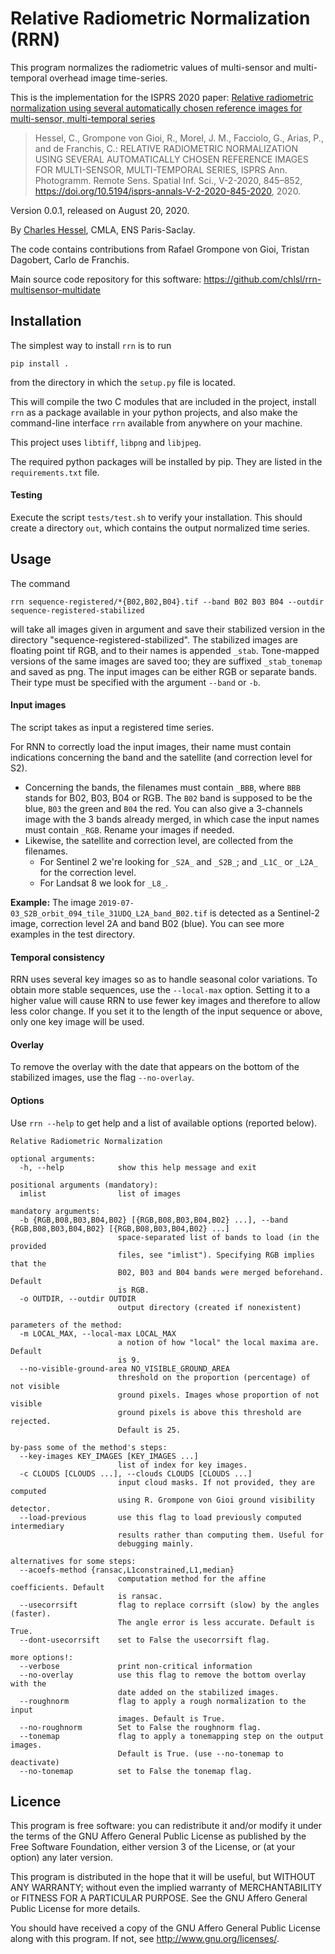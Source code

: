 # Relative Radiometric Normalization (RRN)

This program normalizes the radiometric values of multi-sensor and
multi-temporal overhead image time-series.

This is the implementation for the ISPRS 2020 paper: [Relative radiometric
normalization using several automatically chosen reference images for
multi-sensor, multi-temporal
series](https://doi.org/10.5194/isprs-annals-V-2-2020-845-2020)
> Hessel, C., Grompone von Gioi, R., Morel, J. M., Facciolo, G., Arias, P., and
> de Franchis, C.: RELATIVE RADIOMETRIC NORMALIZATION USING SEVERAL
> AUTOMATICALLY CHOSEN REFERENCE IMAGES FOR MULTI-SENSOR, MULTI-TEMPORAL
> SERIES, ISPRS Ann.  Photogramm. Remote Sens.  Spatial Inf. Sci., V-2-2020,
> 845–852, https://doi.org/10.5194/isprs-annals-V-2-2020-845-2020, 2020.

Version 0.0.1, released on August 20, 2020.

By [Charles Hessel](mailto:charles.hessel@ens-paris-saclay.fr), CMLA, ENS
Paris-Saclay.

The code contains contributions from Rafael Grompone von Gioi, Tristan
Dagobert, Carlo de Franchis.

Main source code repository for this software:
https://github.com/chlsl/rrn-multisensor-multidate


## Installation

The simplest way to install `rrn` is to run
```
pip install .
```
from the directory in which the `setup.py` file is located.

This will compile the two C modules that are included in the project, install
`rrn` as a package available in your python projects, and also make the
command-line interface `rrn` available from anywhere on your machine.

This project uses `libtiff`, `libpng` and `libjpeg`.

The required python packages will be installed by pip. They are listed in the
`requirements.txt` file.

#### Testing

Execute the script `tests/test.sh` to verify your installation. This should
create a directory `out`, which contains the output normalized time series.


## Usage

The command
```
rrn sequence-registered/*{B02,B02,B04}.tif --band B02 B03 B04 --outdir sequence-registered-stabilized
```
will take all images given in argument and save their stabilized version in the
directory "sequence-registered-stabilized". The stabilized images are floating
point tif RGB, and to their names is appended `_stab`. Tone-mapped versions of
the same images are saved too; they are suffixed `_stab_tonemap` and saved as
png.  The input images can be either RGB or separate bands. Their type must be
specified with the argument `--band` or `-b`.


#### Input images

The script takes as input a registered time series.

For RNN to correctly load the input images, their name must contain indications
concerning the band and the satellite (and correction level for S2).
  - Concerning the bands, the filenames must contain `_BBB`, where `BBB` stands
    for B02, B03, B04 or RGB. The `B02` band is supposed to be the blue, `B03`
    the green and `B04` the red. You can also give a 3-channels image with the
    3 bands already merged, in which case the input names must contain `_RGB`.
    Rename your images if needed.
  - Likewise, the satellite and correction level, are collected from the filenames.
    - For Sentinel 2 we're looking for `_S2A_` and `_S2B_`; and `_L1C_` or
      `_L2A_` for the correction level.
    - For Landsat 8 we look for `_L8_`.

**Example:**
The image `2019-07-03_S2B_orbit_094_tile_31UDQ_L2A_band_B02.tif` is detected as
a Sentinel-2 image, correction level 2A and band B02 (blue).
You can see more examples in the test directory.


#### Temporal consistency

RRN uses several key images so as to handle seasonal color variations.
To obtain more stable sequences, use the `--local-max` option.
Setting it to a higher value will cause RRN to use fewer key images and
therefore to allow less color change. If you set it to the length of the input
sequence or above, only one key image will be used.


#### Overlay

To remove the overlay with the date that appears on the bottom of the stabilized
images, use the flag `--no-overlay`.


#### Options

Use `rrn --help` to get help and a list of available options (reported below).

```
Relative Radiometric Normalization

optional arguments:
  -h, --help            show this help message and exit

positional arguments (mandatory):
  imlist                list of images

mandatory arguments:
  -b {RGB,B08,B03,B04,B02} [{RGB,B08,B03,B04,B02} ...], --band {RGB,B08,B03,B04,B02} [{RGB,B08,B03,B04,B02} ...]
                        space-separated list of bands to load (in the provided
                        files, see "imlist"). Specifying RGB implies that the
                        B02, B03 and B04 bands were merged beforehand. Default
                        is RGB.
  -o OUTDIR, --outdir OUTDIR
                        output directory (created if nonexistent)

parameters of the method:
  -m LOCAL_MAX, --local-max LOCAL_MAX
                        a notion of how "local" the local maxima are. Default
                        is 9.
  --no-visible-ground-area NO_VISIBLE_GROUND_AREA
                        threshold on the proportion (percentage) of not visible
                        ground pixels. Images whose proportion of not visible
                        ground pixels is above this threshold are rejected.
                        Default is 25.

by-pass some of the method's steps:
  --key-images KEY_IMAGES [KEY_IMAGES ...]
                        list of index for key images.
  -c CLOUDS [CLOUDS ...], --clouds CLOUDS [CLOUDS ...]
                        input cloud masks. If not provided, they are computed
                        using R. Grompone von Gioi ground visibility detector.
  --load-previous       use this flag to load previously computed intermediary
                        results rather than computing them. Useful for
                        debugging mainly.

alternatives for some steps:
  --acoefs-method {ransac,L1constrained,L1,median}
                        computation method for the affine coefficients. Default
                        is ransac.
  --usecorrsift         flag to replace corrsift (slow) by the angles (faster).
                        The angle error is less accurate. Default is True.
  --dont-usecorrsift    set to False the usecorrsift flag.

more options!:
  --verbose             print non-critical information
  --no-overlay          use this flag to remove the bottom overlay with the
                        date added on the stabilized images.
  --roughnorm           flag to apply a rough normalization to the input
                        images. Default is True.
  --no-roughnorm        Set to False the roughnorm flag.
  --tonemap             flag to apply a tonemapping step on the output images.
                        Default is True. (use --no-tonemap to deactivate)
  --no-tonemap          set to False the tonemap flag.
```


## Licence

This program is free software: you can redistribute it and/or modify it under
the terms of the GNU Affero General Public License as published by the Free
Software Foundation, either version 3 of the License, or (at your option) any
later version.

This program is distributed in the hope that it will be useful, but WITHOUT ANY
WARRANTY; without even the implied warranty of MERCHANTABILITY or FITNESS FOR A
PARTICULAR PURPOSE. See the GNU Affero General Public License for more details.

You should have received a copy of the GNU Affero General Public License along
with this program. If not, see <http://www.gnu.org/licenses/>.

